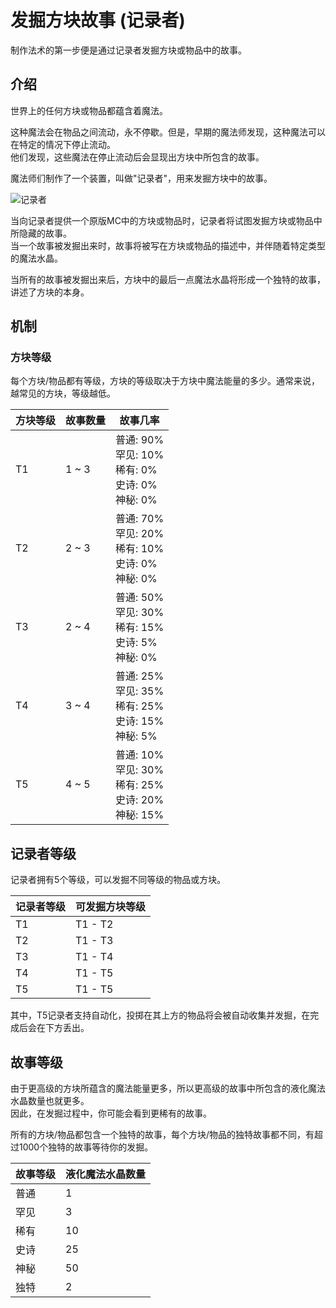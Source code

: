 # 发掘方块故事 (记录者)

制作法术的第一步便是通过记录者发掘方块或物品中的故事。

## 介绍

世界上的任何方块或物品都蕴含着魔法。

这种魔法会在物品之间流动，永不停歇。但是，早期的魔法师发现，这种魔法可以在特定的情况下停止流动。  
他们发现，这些魔法在停止流动后会显现出方块中所包含的故事。

魔法师们制作了一个装置，叫做"记录者"，用来发掘方块中的故事。

![记录者](https://gzassets.cn/minecraft/plugin/slimefun/wiki/addons/images/crystamae-historia/chronicler.png ':size=50%')

当向记录者提供一个原版MC中的方块或物品时，记录者将试图发掘方块或物品中所隐藏的故事。  
当一个故事被发掘出来时，故事将被写在方块或物品的描述中，并伴随着特定类型的魔法水晶。

当所有的故事被发掘出来后，方块中的最后一点魔法水晶将形成一个独特的故事，讲述了方块的本身。

## 机制

### 方块等级

每个方块/物品都有等级，方块的等级取决于方块中魔法能量的多少。通常来说，越常见的方块，等级越低。

| 方块等级 | 故事数量 | 故事几率 |
| ------ | ------- | ------- |
| T1 | 1 ~ 3 | 普通: 90%<br>罕见: 10%<br>稀有: 0%<br>史诗: 0%<br>神秘: 0% |
| T2 | 2 ~ 3 | 普通: 70%<br>罕见: 20%<br>稀有: 10%<br>史诗: 0%<br>神秘: 0% |
| T3 | 2 ~ 4 | 普通: 50%<br>罕见: 30%<br>稀有: 15%<br>史诗: 5%<br>神秘: 0% |
| T4 | 3 ~ 4 | 普通: 25%<br>罕见: 35%<br>稀有: 25%<br>史诗: 15%<br>神秘: 5% |
| T5 | 4 ~ 5 | 普通: 10%<br>罕见: 30%<br>稀有: 25%<br>史诗: 20%<br>神秘: 15% |

## 记录者等级

记录者拥有5个等级，可以发掘不同等级的物品或方块。

| 记录者等级 | 可发掘方块等级 |
| ------ | ------- |
| T1 | T1 - T2 |
| T2 | T1 - T3 |
| T3 | T1 - T4 |
| T4 | T1 - T5 |
| T5 | T1 - T5 |

其中，T5记录者支持自动化，投掷在其上方的物品将会被自动收集并发掘，在完成后会在下方丢出。

## 故事等级

由于更高级的方块所蕴含的魔法能量更多，所以更高级的故事中所包含的液化魔法水晶数量也就更多。  
因此，在发掘过程中，你可能会看到更稀有的故事。

所有的方块/物品都包含一个独特的故事，每个方块/物品的独特故事都不同，有超过1000个独特的故事等待你的发掘。

| 故事等级 | 液化魔法水晶数量 | 
| ------ | ------------- |
| 普通 | 1 |
| 罕见 | 3 |
| 稀有 | 10 |
| 史诗 | 25 |
| 神秘 | 50 |
| 独特 | 2 |
